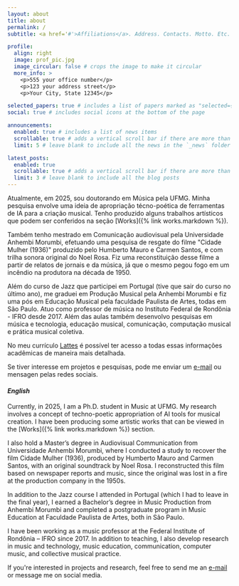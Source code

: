 ```yaml
---
layout: about
title: about
permalink: /
subtitle: <a href='#'>Affiliations</a>. Address. Contacts. Motto. Etc.

profile:
  align: right
  image: prof_pic.jpg
  image_circular: false # crops the image to make it circular
  more_info: >
    <p>555 your office number</p>
    <p>123 your address street</p>
    <p>Your City, State 12345</p>

selected_papers: true # includes a list of papers marked as "selected={true}"
social: true # includes social icons at the bottom of the page

announcements:
  enabled: true # includes a list of news items
  scrollable: true # adds a vertical scroll bar if there are more than 3 news items
  limit: 5 # leave blank to include all the news in the `_news` folder

latest_posts:
  enabled: true
  scrollable: true # adds a vertical scroll bar if there are more than 3 new posts items
  limit: 3 # leave blank to include all the blog posts
---
```


Atualmente, em 2025, sou doutorando em Música pela UFMG. Minha pesquisa envolve uma ideia de apropriação técno-poética de ferramentas de IA para a criação musical. Tenho produzido alguns trabalhos artísticos que podem ser conferidos na seção [Works]({% link works.markdown %}). 

Também tenho mestrado em Comunicação audiovisual pela Universidade Anhembi Morumbi, efetuando uma pesquisa de resgate do filme "Cidade Mulher (1936)" produzido pelo Humberto Mauro e Carmen Santos, e com trilha sonora original do Noel Rosa. Fiz uma reconstituição desse filme a partir de relatos de jornais e da música, já que o mesmo pegou fogo em um incêndio na produtora na década de 1950.

Além do curso de Jazz que participei em Portugal (tive que sair do curso no último ano), me graduei em Produção Musical pela Anhembi Morumbi e fiz uma pós em Educação Musical pela faculdade Paulista de Artes, todas em São Paulo. 
Atuo como professor de música no Instituto Federal de Rondônia - IFRO desde 2017. Além das aulas também desenvolvo pesquisas em música e tecnologia, educação musical, comunicação, computação musical e prática musical coletiva. 

No meu currículo [Lattes](http://lattes.cnpq.br/7456184811841367) é possível ter acesso a todas essas informações acadêmicas de maneira mais detalhada. 

Se tiver interesse em projetos e pesquisas, pode me enviar um [e-mail](mailto:liperomagna47@hotmail.com) ou mensagen pelas redes sociais. 


#### *English*

Currently, in 2025, I am a Ph.D. student in Music at UFMG. My research involves a concept of techno-poetic appropriation of AI tools for musical creation. I have been producing some artistic works that can be viewed in the [Works]({% link works.markdown %}) section.

I also hold a Master’s degree in Audiovisual Communication from Universidade Anhembi Morumbi, where I conducted a study to recover the film Cidade Mulher (1936), produced by Humberto Mauro and Carmen Santos, with an original soundtrack by Noel Rosa. I reconstructed this film based on newspaper reports and music, since the original was lost in a fire at the production company in the 1950s.

In addition to the Jazz course I attended in Portugal (which I had to leave in the final year), I earned a Bachelor’s degree in Music Production from Anhembi Morumbi and completed a postgraduate program in Music Education at Faculdade Paulista de Artes, both in São Paulo.

I have been working as a music professor at the Federal Institute of Rondônia – IFRO since 2017. In addition to teaching, I also develop research in music and technology, music education, communication, computer music, and collective musical practice.


If you're interested in projects and research, feel free to send me an [e-mail](mailto:liperomagna47@hotmail.com) or message me on social media.